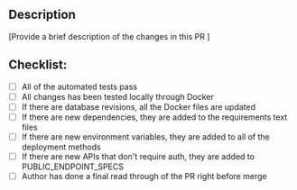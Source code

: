 ## Description
[Provide a brief description of the changes in this PR ]



## Checklist:
- [ ] All of the automated tests pass
- [ ] All changes has been tested locally through Docker
- [ ] If there are database revisions, all the Docker files are updated
- [ ] If there are new dependencies, they are added to the requirements text files
- [ ] If there are new environment variables, they are added to all of the deployment methods
- [ ] If there are new APIs that don't require auth, they are added to PUBLIC_ENDPOINT_SPECS
- [ ] Author has done a final read through of the PR right before merge
